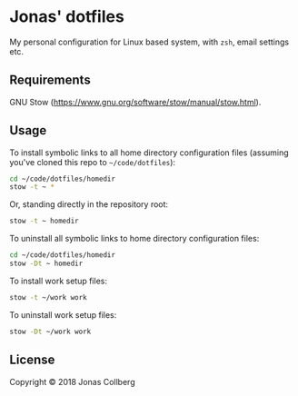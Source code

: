 # Jonas' dotfiles

My personal configuration for Linux based system, with `zsh`, email settings
etc.

## Requirements

GNU Stow (https://www.gnu.org/software/stow/manual/stow.html).

## Usage

To install symbolic links to all home directory configuration files (assuming
you've cloned this repo to `~/code/dotfiles`):

```bash
cd ~/code/dotfiles/homedir
stow -t ~ *
```

Or, standing directly in the repository root:

```bash
stow -t ~ homedir
```

To uninstall all symbolic links to home directory configuration files:

```bash
cd ~/code/dotfiles/homedir
stow -Dt ~ homedir
```

To install work setup files:
```bash
stow -t ~/work work
```

To uninstall work setup files:

```bash
stow -Dt ~/work work
```

## License

Copyright © 2018 Jonas Collberg

